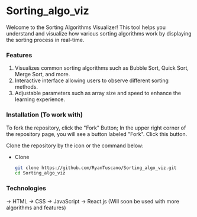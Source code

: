 # Sorting_algo_viz

Welcome to the Sorting Algorithms Visualizer! This tool helps you understand and visualize how various sorting algorithms work by displaying the sorting process in real-time.

### Features

1. Visualizes common sorting algorithms such as Bubble Sort, Quick Sort, Merge Sort, and more.
2. Interactive interface allowing users to observe different sorting methods.
3. Adjustable parameters such as array size and speed to enhance the learning experience.

### Installation (To work with)

To fork the repository, click the "Fork" Button;
In the upper right corner of the repository page, you will see a button labeled "Fork". Click this button.

Clone the repository by the icon or the command below:
* Clone
  ```sh
  git clone https://github.com/RyanTuscano/Sorting_algo_viz.git
  cd Sorting_algo_viz
  ```

### Technologies 

-> HTML
-> CSS
-> JavaScript
-> React.js  (Will soon be used with more algorithms and features)



